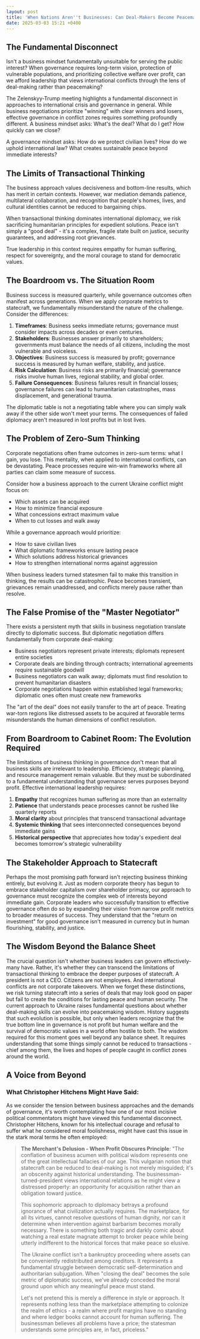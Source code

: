```yaml
---
layout: post
title: 'When Nations Aren''t Businesses: Can Deal-Makers Become Peacemakers?'
date: 2025-03-03 15:21 +0400
---
```

## The Fundamental Disconnect
Isn't a business mindset fundamentally unsuitable for serving the public interest? When governance requires long-term vision, protection of vulnerable populations, and prioritizing collective welfare over profit, can we afford leadership that views international conflicts through the lens of deal-making rather than peacemaking?

The Zelenskyy-Trump meeting highlights a fundamental disconnect in approaches to international crisis and governance in general. While business negotiations prioritize "winning" with clear winners and losers, effective governance in conflict zones requires something profoundly different.
A business mindset asks: What's the deal? What do I get? How quickly can we close?

A governance mindset asks: How do we protect civilian lives? How do we uphold international law? What creates sustainable peace beyond immediate interests?
## The Limits of Transactional Thinking
The business approach values decisiveness and bottom-line results, which has merit in certain contexts. However, war mediation demands patience, multilateral collaboration, and recognition that people's homes, lives, and cultural identities cannot be reduced to bargaining chips.

When transactional thinking dominates international diplomacy, we risk sacrificing humanitarian principles for expedient solutions. Peace isn't simply a "good deal" - it's a complex, fragile state built on justice, security guarantees, and addressing root grievances.

True leadership in this context requires empathy for human suffering, respect for sovereignty, and the moral courage to stand for democratic values.
## The Boardroom vs. The Situation Room
Business success is measured quarterly, while governance outcomes often manifest across generations. When we apply corporate metrics to statecraft, we fundamentally misunderstand the nature of the challenge.
Consider the differences:
1. **Timeframes**: Business seeks immediate returns; governance must consider impacts across decades or even centuries.
2. **Stakeholders**: Businesses answer primarily to shareholders; governments must balance the needs of all citizens, including the most vulnerable and voiceless.
3. **Objectives**: Business success is measured by profit; governance success is measured by human welfare, stability, and justice.
4. **Risk Calculation**: Business risks are primarily financial; governance risks involve human lives, regional stability, and global order.
5. **Failure Consequences**: Business failures result in financial losses; governance failures can lead to humanitarian catastrophes, mass displacement, and generational trauma.

The diplomatic table is not a negotiating table where you can simply walk away if the other side won't meet your terms. The consequences of failed diplomacy aren't measured in lost profits but in lost lives.
## The Problem of Zero-Sum Thinking
Corporate negotiations often frame outcomes in zero-sum terms: what I gain, you lose. This mentality, when applied to international conflicts, can be devastating. Peace processes require win-win frameworks where all parties can claim some measure of success.

Consider how a business approach to the current Ukraine conflict might focus on:
* Which assets can be acquired
* How to minimize financial exposure
* What concessions extract maximum value
* When to cut losses and walk away

While a governance approach would prioritize:
* How to save civilian lives
* What diplomatic frameworks ensure lasting peace
* Which solutions address historical grievances
* How to strengthen international norms against aggression

When business leaders turned statesmen fail to make this transition in thinking, the results can be catastrophic. Peace becomes transient, grievances remain unaddressed, and conflicts merely pause rather than resolve.
## The False Promise of the "Master Negotiator"
There exists a persistent myth that skills in business negotiation translate directly to diplomatic success. But diplomatic negotiation differs fundamentally from corporate deal-making:
* Business negotiators represent private interests; diplomats represent entire societies
* Corporate deals are binding through contracts; international agreements require sustainable goodwill
* Business negotiators can walk away; diplomats must find resolution to prevent humanitarian disasters
* Corporate negotiations happen within established legal frameworks; diplomatic ones often must create new frameworks

The "art of the deal" does not easily transfer to the art of peace. Treating war-torn regions like distressed assets to be acquired at favorable terms misunderstands the human dimensions of conflict resolution.
## From Boardroom to Cabinet Room: The Evolution Required
The limitations of business thinking in governance don't mean that all business skills are irrelevant to leadership. Efficiency, strategic planning, and resource management remain valuable. But they must be subordinated to a fundamental understanding that governance serves purposes beyond profit.
Effective international leadership requires:

1. **Empathy** that recognizes human suffering as more than an externality
2. **Patience** that understands peace processes cannot be rushed like quarterly reports
3. **Moral clarity** about principles that transcend transactional advantage
4. **Systemic thinking** that sees interconnected consequences beyond immediate gains
5. **Historical perspective** that appreciates how today's expedient deal becomes tomorrow's strategic vulnerability

## The Stakeholder Approach to Statecraft
Perhaps the most promising path forward isn't rejecting business thinking entirely, but evolving it. Just as modern corporate theory has begun to embrace stakeholder capitalism over shareholder primacy, our approach to governance must recognize the complex web of interests beyond immediate gain.
Corporate leaders who successfully transition to effective governance often do so by expanding their vision from narrow profit metrics to broader measures of success. They understand that the "return on investment" for good governance isn't measured in currency but in human flourishing, stability, and justice.

## The Wisdom Beyond the Balance Sheet
The crucial question isn't whether business leaders can govern effectively-many have. Rather, it's whether they can transcend the limitations of transactional thinking to embrace the deeper purposes of statecraft.
A president is not a CEO. Citizens are not employees. And international conflicts are not corporate takeovers. When we forget these distinctions, we risk turning statecraft into a series of deals that may look good on paper but fail to create the conditions for lasting peace and human security.
The current approach to Ukraine raises fundamental questions about whether deal-making skills can evolve into peacemaking wisdom. History suggests that such evolution is possible, but only when leaders recognize that the true bottom line in governance is not profit but human welfare and the survival of democratic values in a world often hostile to both.
The wisdom required for this moment goes well beyond any balance sheet. It requires understanding that some things simply cannot be reduced to transactions - chief among them, the lives and hopes of people caught in conflict zones around the world.

## A Voice from Beyond
### What Christopher Hitchens Might Have Said:
As we consider the tension between business approaches and the demands of governance, it's worth contemplating how one of our most incisive political commentators might have viewed this fundamental disconnect. Christopher Hitchens, known for his intellectual courage and refusal to suffer what he considered moral foolishness, might have cast this issue in the stark moral terms he often employed:
> **The Merchant's Delusion - When Profit Obscures Principle**: 
> "The conflation of business acumen with political wisdom represents one of the great intellectual fallacies of our age. This vulgarian notion that statecraft can be reduced to deal-making is not merely misguided; it's an obscenity against historical understanding. The businessman-turned-president views international relations as he might view a distressed property: an opportunity for acquisition rather than an obligation toward justice.
> 
> This sophomoric approach to diplomacy betrays a profound ignorance of what civilization actually requires. The marketplace, for all its virtues, cannot resolve questions of human dignity, nor can it determine when intervention against barbarism becomes morally necessary. There is something both tragic and darkly comic about watching a real estate magnate attempt to broker peace while being utterly indifferent to the historical forces that make peace so elusive.
> 
> The Ukraine conflict isn't a bankruptcy proceeding where assets can be conveniently redistributed among creditors. It represents a fundamental struggle between democratic self-determination and authoritarian subjugation. When "closing the deal" becomes the sole metric of diplomatic success, we've already conceded the moral ground upon which any meaningful peace must stand.
> 
> Let's not pretend this is merely a difference in style or approach. It represents nothing less than the marketplace attempting to colonize the realm of ethics - a realm where profit margins have no standing and where ledger books cannot account for human suffering. The businessman believes all problems have a price; the statesman understands some principles are, in fact, priceless."
